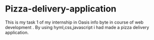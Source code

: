 # Pizza-delivery-application
This is my task 1 of my internship in Oasis info byte in course of web development . By using hyml,css,javascript i had made a pizza delivery application.
